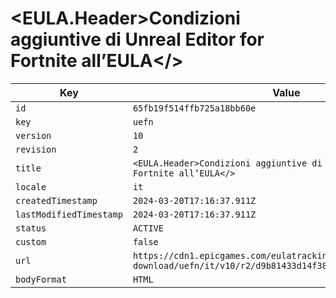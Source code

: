 # <EULA.Header>Condizioni aggiuntive di Unreal Editor for Fortnite all’EULA</>

| Key | Value |
| --- | ----- |
| `id` | `65fb19f514ffb725a18bb60e` |
| `key` | `uefn` |
| `version` | `10` |
| `revision` | `2` |
| `title` | `<EULA.Header>Condizioni aggiuntive di Unreal Editor for Fortnite all’EULA</>` |
| `locale` | `it` |
| `createdTimestamp` | `2024-03-20T17:16:37.911Z` |
| `lastModifiedTimestamp` | `2024-03-20T17:16:37.911Z` |
| `status` | `ACTIVE` |
| `custom` | `false` |
| `url` | `https://cdn1.epicgames.com/eulatracking-download/uefn/it/v10/r2/d9b81433d14f3804dc64d945445c3f55.pdf` |
| `bodyFormat` | `HTML` |
